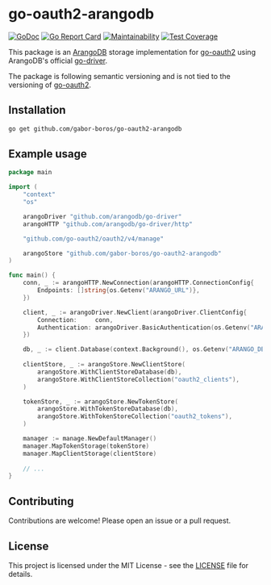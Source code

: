 # go-oauth2-arangodb

[![GoDoc](https://godoc.org/github.com/gabor-boros/go-oauth2-arangodb?status.svg)](https://godoc.org/github.com/gabor-boros/go-oauth2-arangodb)
[![Go Report Card](https://goreportcard.com/badge/github.com/gabor-boros/go-oauth2-arangodb)](https://goreportcard.com/report/github.com/gabor-boros/go-oauth2-arangodb)
[![Maintainability](https://api.codeclimate.com/v1/badges/fc29b0acda61b0ec6689/maintainability)](https://codeclimate.com/github/gabor-boros/go-oauth2-arangodb/maintainability)
[![Test Coverage](https://api.codeclimate.com/v1/badges/fc29b0acda61b0ec6689/test_coverage)](https://codeclimate.com/github/gabor-boros/go-oauth2-arangodb/test_coverage)

This package is an [ArangoDB] storage implementation for [go-oauth2] using
ArangoDB's official [go-driver].

The package is following semantic versioning and is not tied to the versioning
of [go-oauth2].

[ArangoDB]: https://www.arangodb.com/
[go-oauth2]: https://github.com/go-oauth2/oauth2
[go-driver]: https://github.com/arangodb/go-driver

## Installation

```bash
go get github.com/gabor-boros/go-oauth2-arangodb
```

## Example usage

```go
package main

import (
	"context"
	"os"

	arangoDriver "github.com/arangodb/go-driver"
	arangoHTTP "github.com/arangodb/go-driver/http"

	"github.com/go-oauth2/oauth2/v4/manage"

	arangoStore "github.com/gabor-boros/go-oauth2-arangodb"
)

func main() {
	conn, _ := arangoHTTP.NewConnection(arangoHTTP.ConnectionConfig{
		Endpoints: []string{os.Getenv("ARANGO_URL")},
	})

	client, _ := arangoDriver.NewClient(arangoDriver.ClientConfig{
		Connection:     conn,
		Authentication: arangoDriver.BasicAuthentication(os.Getenv("ARANGO_USER"), os.Getenv("ARANGO_PASSWORD")),
	})

	db, _ := client.Database(context.Background(), os.Getenv("ARANGO_DB"))
	
	clientStore, _ := arangoStore.NewClientStore(
		arangoStore.WithClientStoreDatabase(db),
		arangoStore.WithClientStoreCollection("oauth2_clients"),
	)

	tokenStore, _ := arangoStore.NewTokenStore(
		arangoStore.WithTokenStoreDatabase(db),
		arangoStore.WithTokenStoreCollection("oauth2_tokens"),
	)

	manager := manage.NewDefaultManager()
	manager.MapTokenStorage(tokenStore)
	manager.MapClientStorage(clientStore)
	
	// ...
}
```

## Contributing

Contributions are welcome! Please open an issue or a pull request.

## License

This project is licensed under the MIT License - see the [LICENSE](LICENSE) file
for details.
